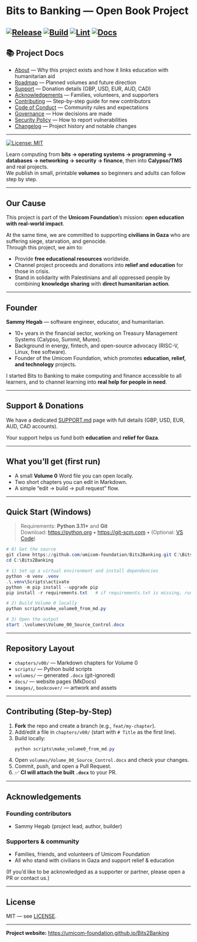 # Bits to Banking — Open Book Project
[![Release](https://img.shields.io/github/v/release/umicom-foundation/Bits2Banking?display_name=tag&sort=semver)](https://github.com/umicom-foundation/Bits2Banking/releases/latest)
[![Build](https://github.com/umicom-foundation/Bits2Banking/actions/workflows/build-volume0.yml/badge.svg)](https://github.com/umicom-foundation/Bits2Banking/actions/workflows/build-volume0.yml)
[![Lint](https://github.com/umicom-foundation/Bits2Banking/actions/workflows/lint.yml/badge.svg)](https://github.com/umicom-foundation/Bits2Banking/actions/workflows/lint.yml)
[![Docs](https://img.shields.io/badge/docs-online-blue)](https://umicom-foundation.github.io/Bits2Banking)
---

## 📚 Project Docs

- [About](ABOUT.md) — Why this project exists and how it links education with humanitarian aid  
- [Roadmap](ROADMAP.md) — Planned volumes and future direction  
- [Support](SUPPORT.md) — Donation details (GBP, USD, EUR, AUD, CAD)  
- [Acknowledgements](ACKNOWLEDGEMENTS.md) — Families, volunteers, and supporters  
- [Contributing](.github/CONTRIBUTING.md) — Step-by-step guide for new contributors  
- [Code of Conduct](.github/CODE_OF_CONDUCT.md) — Community rules and expectations  
- [Governance](GOVERNANCE.md) — How decisions are made  
- [Security Policy](.github/SECURITY.md) — How to report vulnerabilities  
- [Changelog](CHANGELOG.md) — Project history and notable changes

---

[![License: MIT](https://img.shields.io/badge/License-MIT-yellow.svg)](LICENSE)

Learn computing from **bits → operating systems → programming → databases → networking → security → finance**, then into **Calypso/TMS** and real projects.  
We publish in small, printable **volumes** so beginners and adults can follow step by step.

---

## Our Cause

This project is part of the **Umicom Foundation**’s mission: **open education with real-world impact**.  

At the same time, we are committed to supporting **civilians in Gaza** who are suffering siege, starvation, and genocide.  
Through this project, we aim to:  

- Provide **free educational resources** worldwide.  
- Channel project proceeds and donations into **relief and education** for those in crisis.  
- Stand in solidarity with Palestinians and all oppressed people by combining **knowledge sharing** with **direct humanitarian action**.  

---

## Founder

**Sammy Hegab** — software engineer, educator, and humanitarian.  

- 10+ years in the financial sector, working on Treasury Management Systems (Calypso, Summit, Murex).  
- Background in energy, fintech, and open-source advocacy (RISC-V, Linux, free software).  
- Founder of the Umicom Foundation, which promotes **education, relief, and technology** projects.  

I started Bits to Banking to make computing and finance accessible to all learners, and to channel learning into **real help for people in need**.

---

## Support & Donations

We have a dedicated [SUPPORT.md](SUPPORT.md) page with full details (GBP, USD, EUR, AUD, CAD accounts).  

Your support helps us fund both **education** and **relief for Gaza**.  

---

## What you’ll get (first run)

- A small **Volume 0** Word file you can open locally.  
- Two short chapters you can edit in Markdown.  
- A simple “edit → build → pull request” flow.  

---

## Quick Start (Windows)

> Requirements: **Python 3.11+** and **Git**  
> Download: <https://python.org> • <https://git-scm.com> • (Optional: [VS Code](https://code.visualstudio.com))

```powershell
# 0) Get the source
git clone https://github.com/umicom-foundation/Bits2Banking.git C:\Bits2Banking
cd C:\Bits2Banking

# 1) Set up a virtual environment and install dependencies
python -m venv .venv
.\.venv\Scripts\activate
python -m pip install --upgrade pip
pip install -r requirements.txt   # if requirements.txt is missing, run:  pip install python-docx

# 2) Build Volume 0 locally
python scripts\make_volume0_from_md.py

# 3) Open the output
start .\volumes\Volume_00_Source_Control.docx
```

---

## Repository Layout

- `chapters/v00/` — Markdown chapters for Volume 0  
- `scripts/` — Python build scripts  
- `volumes/` — generated `.docx` (git-ignored)  
- `docs/` — website pages (MkDocs)  
- `images/`, `bookcover/` — artwork and assets  

---

## Contributing (Step-by-Step)

1. **Fork** the repo and create a branch (e.g., `feat/my-chapter`).  
2. Add/edit a file in `chapters/v00/` (start with `# Title` as the first line).  
3. Build locally:  
   ```powershell
   python scripts\make_volume0_from_md.py
   ```
4. Open `volumes/Volume_00_Source_Control.docx` and check your changes.  
5. Commit, push, and open a Pull Request.  
6. ✅ **CI will attach the built `.docx`** to your PR.  

---

## Acknowledgements

### Founding contributors
- Sammy Hegab (project lead, author, builder)  

### Supporters & community
- Families, friends, and volunteers of Umicom Foundation  
- All who stand with civilians in Gaza and support relief & education  

(If you’d like to be acknowledged as a supporter or partner, please open a PR or contact us.)  

---

## License

MIT — see [LICENSE](LICENSE).  

---

**Project website:** <https://umicom-foundation.github.io/Bits2Banking>
